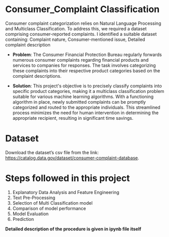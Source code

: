 # Consumer_Complaint Classification
Consumer complaint categorization relies on Natural Language Processing and Multiclass Classification. To address this, we required a dataset comprising consumer-reported complaints. I identified a suitable dataset containing:  Complaint nature, Consumer-mentioned issue, Detailed complaint description

- **Problem**: The Consumer Financial Protection Bureau regularly forwards numerous consumer complaints regarding financial products and services to companies for responses. The task involves categorizing these complaints into their respective product categories based on the complaint descriptions.

- **Solution**: This project's objective is to precisely classify complaints into specific product categories, making it a multiclass classification problem suitable for various machine learning algorithms. With a functioning algorithm in place, newly submitted complaints can be promptly categorized and routed to the appropriate individuals. This streamlined process minimizes the need for human intervention in determining the appropriate recipient, resulting in significant time savings.

# Dataset 
Download the dataset’s csv file from the link: https://catalog.data.gov/dataset/consumer-complaint-database.

# Steps followed in this project
1. Explanatory Data Analysis and Feature Engineering
2. Text Pre-Processing
3. Selection of Multi Classification model
4. Comparison of model performance
5. Model Evaluation
6. Prediction

**Detailed description of the procedure is given in ipynb file itself**

